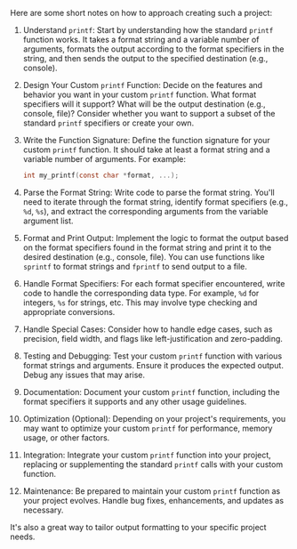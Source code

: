 Here are some short notes on how to approach creating such a project:

1. Understand `printf`:
   Start by understanding how the standard `printf` function works. It takes a format string and a variable number of arguments, formats the output according to the format specifiers in the string, and then sends the output to the specified destination (e.g., console).

2. Design Your Custom `printf` Function:
   Decide on the features and behavior you want in your custom `printf` function. What format specifiers will it support? What will be the output destination (e.g., console, file)? Consider whether you want to support a subset of the standard `printf` specifiers or create your own.

3. Write the Function Signature:
   Define the function signature for your custom `printf` function. It should take at least a format string and a variable number of arguments. For example:
   ```c
   int my_printf(const char *format, ...);
   ```

4. Parse the Format String:
   Write code to parse the format string. You'll need to iterate through the format string, identify format specifiers (e.g., `%d`, `%s`), and extract the corresponding arguments from the variable argument list.

5. Format and Print Output:
   Implement the logic to format the output based on the format specifiers found in the format string and print it to the desired destination (e.g., console, file). You can use functions like `sprintf` to format strings and `fprintf` to send output to a file.

6. Handle Format Specifiers:
   For each format specifier encountered, write code to handle the corresponding data type. For example, `%d` for integers, `%s` for strings, etc. This may involve type checking and appropriate conversions.

7. Handle Special Cases:
   Consider how to handle edge cases, such as precision, field width, and flags like left-justification and zero-padding.

8. Testing and Debugging:
   Test your custom `printf` function with various format strings and arguments. Ensure it produces the expected output. Debug any issues that may arise.

9. Documentation:
   Document your custom `printf` function, including the format specifiers it supports and any other usage guidelines.

10. Optimization (Optional):
    Depending on your project's requirements, you may want to optimize your custom `printf` for performance, memory usage, or other factors.

11. Integration:
    Integrate your custom `printf` function into your project, replacing or supplementing the standard `printf` calls with your custom function.

12. Maintenance:
    Be prepared to maintain your custom `printf` function as your project evolves. Handle bug fixes, enhancements, and updates as necessary.

It's also a great way to tailor output formatting to your specific project needs.
